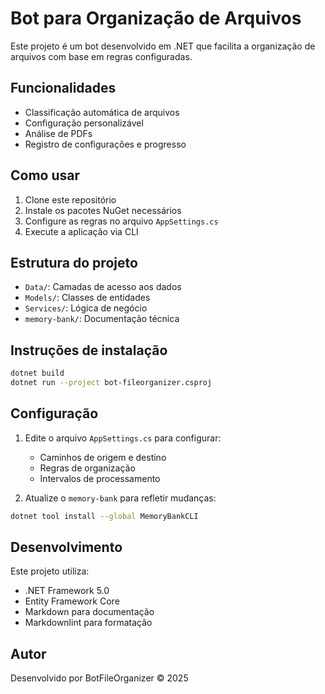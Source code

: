 # Bot para Organização de Arquivos

Este projeto é um bot desenvolvido em .NET que facilita a organização de arquivos com base em regras configuradas.

## Funcionalidades
- Classificação automática de arquivos
- Configuração personalizável
- Análise de PDFs
- Registro de configurações e progresso

## Como usar
1. Clone este repositório
2. Instale os pacotes NuGet necessários
3. Configure as regras no arquivo `AppSettings.cs`
4. Execute a aplicação via CLI

## Estrutura do projeto
- `Data/`: Camadas de acesso aos dados
- `Models/`: Classes de entidades
- `Services/`: Lógica de negócio
- `memory-bank/`: Documentação técnica

## Instruções de instalação
```bash
dotnet build
dotnet run --project bot-fileorganizer.csproj
```

## Configuração
1. Edite o arquivo `AppSettings.cs` para configurar:
   - Caminhos de origem e destino
   - Regras de organização
   - Intervalos de processamento

2. Atualize o `memory-bank` para refletir mudanças:
```bash
dotnet tool install --global MemoryBankCLI
```

## Desenvolvimento
Este projeto utiliza:
- .NET Framework 5.0
- Entity Framework Core
- Markdown para documentação
- Markdownlint para formatação

## Autor
Desenvolvido por BotFileOrganizer © 2025
